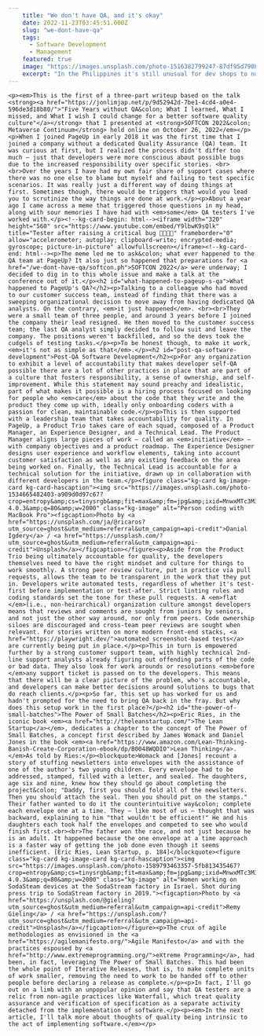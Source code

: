 ```yaml
---
    title: "We don't have QA, and it's okay"
    date: 2022-11-23T03:45:51.000Z
    slug: "we-dont-have-qa"
    tags:
      - Software Development
      - Management
    featured: true
    image: "https://images.unsplash.com/photo-1516382799247-87df95d790b7?crop=entropy&cs=tinysrgb&fit=max&fm=jpg&ixid=MnwxMTc3M3wwfDF8c2VhcmNofDF8fGNoZWNrfGVufDB8fHx8MTY2Nzk1NzcyMg&ixlib=rb-4.0.3&q=80&w=2000"
    excerpt: "In the Philippines it's still unusual for dev shops to not have dedicated QA analysts or testers, while I've been working in an organization that doesn't have dedicated QA for the past five years."
---
```

    <p><em>This is the first of a three-part writeup based on the talk <strong><a href="https://jonlimjap.net/p/9d52942d-7be1-4cd4-a0e4-596de3d18b80/">"Five Years without QA&colon; What I learned, What I missed, and What I wish I could change for a better software quality culture"</a></strong> that I presented at <strong>SOFTCON 2022&colon; Metaverse Continuum</strong> held online on October 26, 2022</em></p><p>When I joined PageUp in early 2018 it was the first time that I joined a company without a dedicated Quality Assurance (QA) team. It was curious at first, but I realized the process didn't differ too much – just that developers were more conscious about possible bugs due to the increased responsibility over specific stories. <br><br>Over the years I have had my own fair share of support cases where there was no one else to blame but myself and failing to test specific scenarios. It was really just a different way of doing things at first. Sometimes though, there would be triggers that would you lead you to scrutinize the way things are done at work.</p><p>About a year ago I came across a meme that triggered those questions in my head, along with sour memories I have had with <em>some</em> QA testers I've worked with.</p><!--kg-card-begin: html--><iframe width="320" height="560" src="https://www.youtube.com/embed/Y9lbwK9sQlk" title="Tester after raising a critical bug 🤣🤣🤣🤣" frameborder="0" allow="accelerometer; autoplay; clipboard-write; encrypted-media; gyroscope; picture-in-picture" allowfullscreen></iframe><!--kg-card-end: html--><p>The meme led me to ask&colon; what ever happened to the QA team at PageUp? It also just so happened that preparations for <a href="/we-dont-have-qa/softcon.ph">SOFTCON 2022</a> were underway; I decided to dig in to this whole issue and make a talk at the conference out of it.</p><h2 id="what-happened-to-pageup-s-qa">What happened to PageUp's QA?</h2><p>Talking to a colleague who had moved to our customer success team, instead of finding that there was a sweeping organizational decision to move away from having dedicated QA analysts. On the contrary, <em>it just happened</em>. <br><br>They were a small team of three people, and around 3 years before I joined the company their lead resigned. He then moved to the customer success team; the last QA analyst simply decided to follow suit and leave the company. The positions weren't backfilled, and so the devs took the cudgels of testing tasks.</p><p>To be honest though, to make it work, <em>it's not as simple as that</em>.</p><h2 id="post-qa-software-development">Post-QA Software Development</h2><p>For any organization to exhibit a level of accountability that makes developer self-QA possible there are a lot of other practices in place that are part of a culture that fosters responsibility, a sense of ownership, and self-improvement. While this statement may sound preachy and idealistic, part of what makes it possible is a hiring process focused on looking for people who <em>care</em> about the code that they write and the product they come up with, ideally only onboarding coders with a passion for clean, maintainable code.</p><p>This is then supported with a leadership team that takes accountability for quality. In PageUp, a Product Trio takes care of each squad, composed of a Product Manager, an Experience Designer, and a Technical Lead. The Product Manager aligns large pieces of work – called an <em>initiative</em> – with company objectives and a product roadmap. The Experience Designer designs user experience and workflow elements, taking into account customer satisfaction as well as any existing feedback on the area being worked on. Finally, the Technical Lead is accountable for a technical solution for the initiative, drawn up in collaboration with different developers in the team.</p><figure class="kg-card kg-image-card kg-card-hascaption"><img src="https://images.unsplash.com/photo-1534665482403-a909d0d97c67?crop=entropy&amp;cs=tinysrgb&amp;fit=max&amp;fm=jpg&amp;ixid=MnwxMTc3M3wwfDF8c2VhcmNofDI0fHxjb2Rpbmd8ZW58MHx8fHwxNjY4NTY5NzU2&amp;ixlib=rb-4.0.3&amp;q=80&amp;w=2000" class="kg-image" alt="Person coding with MacBook Pro"><figcaption>Photo by <a href="https://unsplash.com/ja/@ricaros?utm_source=ghost&utm_medium=referral&utm_campaign=api-credit">Danial Igdery</a> / <a href="https://unsplash.com/?utm_source=ghost&utm_medium=referral&utm_campaign=api-credit">Unsplash</a></figcaption></figure><p>Aside from the Product Trio being ultimately accountable for quality, the developers themselves need to have the right mindset and culture for things to work smoothly. A strong peer review culture, put in practice via pull requests, allows the team to be transparent in the work that they put in. Developers write automated tests, regardless of whether it's test-first before implementation or test-after. Strict linting rules and coding standards set the tone for these pull requests. A <em>flat </em>(i.e., non-heirarchical) organization culture amongst developers means that reviews and comments are sought from juniors by seniors, and not just the other way around, nor only from peers. Code ownership siloes are discouraged and cross-team peer reviews are sought when relevant. For stories written on more modern front-end stacks, <a href="https://playwright.dev/">automated screenshot-based tests</a> are currently being put in place.</p><p>This in turn is empowered further by a strong customer support team, with highly technical 2nd-line support analysts already figuring out offending parts of the code or bad data. They also look for work arounds or resolutions <em>before </em>any support ticket is passed on to the developers. This means that there will be a clear picture of the problem, who's accountable, and developers can make better decisions around solutions to bugs that do reach clients.</p><p>So far, this set up has worked for us and hadn't prompted for the need to bring QA back in the fray. But why does this setup work in the first place?</p><h2 id="the-power-of-small-batches">The Power of Small Batches</h2><p>Eric Ries, in the iconic book <em><a href="http://theleanstartup.com/">The Lean Startup</a></em>, dedicates a chapter to the concept of The Power of Small Batches, a concept first described by James Womack and Daniel Jones in the book <em><a href="https://www.amazon.com/Lean-Thinking-Banish-Create-Corporation-ebook/dp/B0048WQDIO">Lean Thinking</a>. </em>As told by Ries:</p><blockquote>Womack and [Jones] recount a story of stuffing newsletters into envelopes with the assistance of one of the author's two young children. Every envelope had to be addressed, stamped, filled with a letter, and sealed. The daughters, age six and nine, knew how they should go about completing the project&colon; "Daddy, first you should fold all of the newsletters. Then you should attach the seal. Then you should put on the stamps." Their father wanted to do it the counterintuitive way&colon; complete each envelope one at a time. They – like most of us – thought that was backward, explaining to him "that wouldn't be efficient!" He and his daughters each took half the envelopes and competed to see who would finish first.<br><br>The father won the race, and not just because he is an adult. It happened because the one envelope at a time approach is a faster way of getting the job done even though it seems inefficient. [Eric Ries, Lean Startup, p. 184]</blockquote><figure class="kg-card kg-image-card kg-card-hascaption"><img src="https://images.unsplash.com/photo-1589793463357-5fb813435467?crop=entropy&amp;cs=tinysrgb&amp;fit=max&amp;fm=jpg&amp;ixid=MnwxMTc3M3wwfDF8c2VhcmNofDR8fG1hbnVmYWN0dXJpbmd8ZW58MHx8fHwxNjY4NTkyNDk2&amp;ixlib=rb-4.0.3&amp;q=80&amp;w=2000" class="kg-image" alt="Women working on SodaSteam devices at the SodaStream factory in Israel. Shot during press trip to SodaStream factory in 2019."><figcaption>Photo by <a href="https://unsplash.com/@gieling?utm_source=ghost&utm_medium=referral&utm_campaign=api-credit">Remy Gieling</a> / <a href="https://unsplash.com/?utm_source=ghost&utm_medium=referral&utm_campaign=api-credit">Unsplash</a></figcaption></figure><p>The crux of agile methodologies as envisioned in the <a href="https://agilemanifesto.org/">Agile Manifesto</a> and with the practices espoused by <a href="http://www.extremeprogramming.org/">eXtreme Programming</a>, had been, in fact, leveraging The Power of Small Batches. This had been the whole point of Iterative Releases, that is, to make complete units of work smaller, removing the need to work to be handed off to other people before declaring a release as complete.</p><p>In fact, I'll go out on a limb with an unpopular opinion and say that QA testers are a relic from non-agile practices like Waterfall, which treat quality assurance and verification of specification as a separate activity detached from the implementation of software.</p><p><em>In the next article, I'll talk more about thoughts of quality being intrinsic to the act of implementing software.</em></p>

